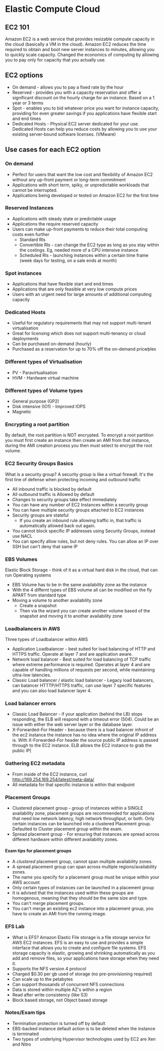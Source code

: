 # Elastic Compute Cloud

## EC2 101

Amazon EC2 is a web service that provides resizable compute capacity in the cloud (basically a VM in the cloud). Amazon EC2 reduces the time required to obtain and boot new server instances to minutes, allowing you to quickly scale capacity. Changed the economics of computing by allowing you to pay only for capacity that you actually use.

## EC2 options

* On demand - allows you to pay a fixed rate by the hour
* Reserved - provides you with a capacity reservation and offer a significant discount on the hourly charge for an instance. Based on a 1 year or 3 terms
* Spot - enables you to bid whatever price you want for instance capacity, providing for even greater savings if you applications have flexible start and end times
* Dedicated Hosts - Physical EC2 server dedicated for your use. Dedicated Hosts can help you reduce costs by allowing you to use your existing server-bound software licenses. (VMware)

## Use cases for each EC2 option

### On demand

* Perfect for users that want the low cost and flexibility of Amazon EC2 without any up-front payment or long-term commitment
* Applications with short term, spiky, or unpredictable workloads that cannot be interrupted.
* Applications being developed or tested on Amazon EC2 for the first time

### Reserved Instances

* Applications with steady state or predictable usage
* Applications the require reserved capacity
* Users can make up-front payments to reduce their total computing costs even further
  * Standard RIs
  * Convertible RIs - can change the EC2 type as long as you stay within the costings. Eg, needed more of a CPU intensive instance
  * Scheduled RIs - launching instances within a certain time frame (week days for testing, on a sale ends at month)

### Spot instances

* Applications that have flexible start and end times
* Applications that are only feasible at very low compute prices
* Users with an urgent need for large amounts of additional computing capacity

### Dedicated Hosts

* Useful for regulatory requirements that may not support multi-tenant virtualisation
* Great for licensing which does not support multi-tenancy or cloud deployments
* Can be purchased on-demand (hourly)
* Purchased as a reservation for up to 70% off the on-demand price⁄plex

### Different types of Virtualisation

* PV - Paravirtualisation
* HVM - Hardware virtual machine

### Different types of Volume types

* General purpose (GP2)
* Disk intensive (IO1) - Improved IOPS
* Magnetic

### Encrypting a root partition

By default, the root partition is NOT encrypted. To encrypt a root partition you must first create an instance then create an AMI from that instance, during the AMI creation process you then must select to encrypt the root volume.

### EC2 Security Groups Basics

What is a security group? A security group is like a virtual firewall. It's the first line of defense when protecting incoming and outbound traffic

* All inbound traffic is blocked by default
* All outbound traffic is Allowed by default
* Changes to security groups take effect immediately
* You can have any number of EC2 Instances within a security group
* You can have multiple security groups attached to EC2 instances
* Security groups are stateful
  * If you create an inbound rule allowing traffic in, that traffic is automatically allowed back out again.
* You cannot block specific IP addresses using Security Groups, instead use NACL
* You can specify allow rules, but not deny rules. You can allow an IP over SSH but can't deny that same IP

### EBS Volumes

Elastic Block Storage - think of it as a virtual hard disk in the cloud, that can run Operating systems

* EBS Volume has to be in the same availability zone as the instance
* With the 4 differnt types of EBS volume all can be modified on the fly APART from standard type
* Moving a volume to another availability zone
  * Create a snapshot
  * Then via the wizard you can create another volume based of the snapshot and moving it to another availability zone

### Loadbalancers in AWS

Three types of Loadbalancer within AWS

* Application Loadbalancer - best suited for load balancing of HTTP and HTTPS traffic. Operate at layer 7 and are application aware.
* Network load balancer - Best suited for load balancing of TCP traffic where extreme performance is required. Operates at layer 4 and are capable of handling millions of requests per second, while maintaining ultra-low latencies.
* Classic Load balancer / elastic load balancer - Legacy load balancers, can balancer HTTTP/HTTPS traffic, can use layer 7 specific features and you can also load balancer layer 4. 

### Load balancer errors

* Classic Load Balancer - if your application (behind the LB) stops responding, the ELB will respond with a timeout error (504). Could be an issue with either the web server layer or the database layer.
* X-Forwarded-For Header - because there is a load balancer infront of the ec2 instance the instance has no idea where the original IP address is. With X-Forwarded-For header the source public IP address is passed through to the EC2 instance. ELB allows the EC2 instance to grab the public IP[

### Gathering EC2 metadata

* From inside of the EC2 instance, curl http://169.254.169.254/latest/meta-data/ 
* All metadata for that specific instance is within that endpoint

### Placement Groups

* Clustered placement group - group of instances within a SINGLE availability zone, placement groups are recommended for applications that need low network latency, high network throughput, or both. Only certain instances can be launched into a clustered Placement group. Defaulted to Cluster placement group within the exam.
* Spread placement group - For ensuring that instances are spread across different hardware within different availability zones.

#### Exam tips for placement groups

* A *clustered* placement group, cannot span multiple availability zones.
* A spread placement group can span across multiple regions/availability zones.
* The name you specify for a placement group must be unique within your AWS account
* Only certain types of instances can be launched in a placement group
* It is advised that the instances used within these groups are homogenous, meaning that they should be the same size and type.
* You can't merge placement groups.
* You can't merge an existing ec2 instance into a placement group, you have to create an AMI from the running image.

### EFS Lab

* What is EFS? Amazon Elastic File storage is a file storage service for AWS EC2 instances. EFS is an easy to use and provides a simple interface that allows you to create and configure file systems. EFS storage capacity is elastic, growing and shrinking automatically as you add and remove files, so your applications have storage when they need it.
* Supports the NFS version 4 protocol
* Charged $0.30 per gb used of storage (no pre-provisioning required)
* Can scale up to the petabytes
* Can support thousands of concurrent NFS connections
* Data is stored within multiple AZ's within a region
* Read after write consistency (like S3)
* Block based storage, not Object based storage

### Notes/Exam tips

* Termination protection is turned off by default
* EBS-backed instance default action is to be deleted when the instance is terminated
* Two types of underlying Hypervisor technologies used by EC2 are Xen and Nitro
